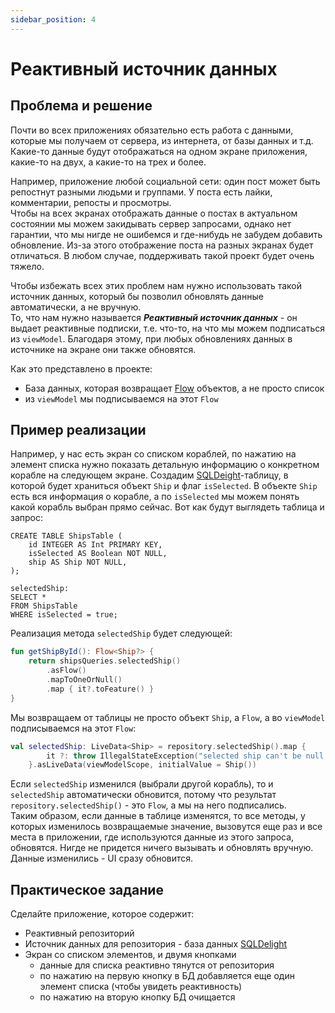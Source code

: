 ```yaml
---
sidebar_position: 4
---
```


# Реактивный источник данных

## Проблема и решение
Почти во всех приложениях обязательно есть работа с данными, которые мы получаем от сервера, из интернета, от базы данных и т.д.  
Какие-то данные будут отображаться на одном экране приложения, какие-то на двух, а какие-то на трех и более.

Например, приложение любой социальной сети: один пост может быть репостнут разными людьми и группами. У поста есть лайки, комментарии, репосты и просмотры.  
Чтобы на всех экранах отображать данные о постах в актуальном состоянии мы можем закидывать сервер запросами, однако нет гарантии, что мы нигде не ошибемся и где-нибудь не забудем добавить обновление. Из-за этого отображение поста на разных экранах будет отличаться. В любом случае, поддерживать такой проект будет очень тяжело.  

Чтобы избежать всех этих проблем нам нужно использовать такой источник данных, который бы позволил обновлять данные автоматически, а не вручную.  
То, что нам нужно называется ***Реактивный источник данных*** - он выдает реактивные подписки, т.е. что-то, на что мы можем подписаться из `viewModel`. Благодаря этому, при любых обновлениях данных в источнике на экране они также обновятся.   

Как это представлено в проекте: 
- База данных, которая возвращает [Flow](https://developer.android.com/kotlin/flow) объектов, а не просто список
- из `viewModel` мы подписываемся на этот `Flow`

## Пример реализации

Например, у нас есть экран со списком кораблей, по нажатию на элемент списка нужно показать детальную информацию о конкретном корабле на следующем экране.
Создадим [SQLDeight](https://cashapp.github.io/sqldelight/)-таблицу, в которой будет храниться объект `Ship` и флаг `isSelected`. В объекте `Ship` есть вся информация о корабле, а по `isSelected` мы можем понять какой корабль выбран прямо сейчас. Вот как будут выглядеть таблица и запрос: 

```sqldelight
CREATE TABLE ShipsTable (
    id INTEGER AS Int PRIMARY KEY,
    isSelected AS Boolean NOT NULL,
    ship AS Ship NOT NULL,
);

selectedShip:
SELECT *
FROM ShipsTable
WHERE isSelected = true;
```

Реализация метода `selectedShip` будет следующей:

```kotlin
fun getShipById(): Flow<Ship?> {
    return shipsQueries.selectedShip()
        .asFlow()
        .mapToOneOrNull()
        .map { it?.toFeature() }
}
```

Мы возвращаем от таблицы не просто объект `Ship`, а `Flow`, а во `viewModel` подписываемся на этот `Flow`:

```kotlin
val selectedShip: LiveData<Ship> = repository.selectedShip().map {
        it ?: throw IllegalStateException("selected ship can't be null!")
    }.asLiveData(viewModelScope, initialValue = Ship())
```

Если `selectedShip` изменился (выбрали другой корабль), то и `selectedShip` автоматически обновится, потому что результат `repository.selectedShip()` - это `Flow`, а мы на него подписались.  
Таким образом, если данные в таблице изменятся, то все методы, у которых изменилось возвращаемые значение, вызовутся еще раз и все места в приложении, где используются данные из этого запроса, обновятся. Нигде не придется ничего вызывать и обновлять вручную. Данные изменились - UI сразу обновится.

## Практическое задание
Сделайте приложение, которое содержит: 
- Реактивный репозиторий
- Источник данных для репозитория - база данных [SQLDelight](https://cashapp.github.io/sqldelight/)
- Экран со списком элементов, и двумя кнопками
    - данные для списка реактивно тянутся от репозитория
    - по нажатию на первую кнопку в БД добавляется еще один элемент списка (чтобы увидеть реактивность)
    - по нажатию на вторую кнопку БД очищается
